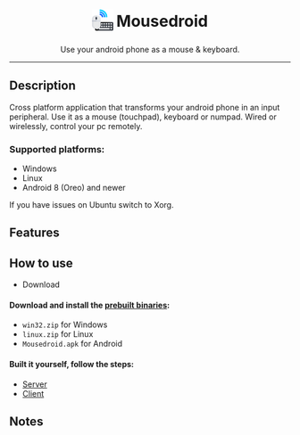 <h1  align="center">
  <sub>
    <img  src="imgs/icon.png"  witdh=38  height=38></img>
  </sub>
  Mousedroid
</h1>

<p align="center">Use your android phone as a mouse & keyboard.</p>

***

## Description

Cross platform application that transforms your android phone in an input peripheral. Use it as a mouse (touchpad), keyboard or numpad. Wired or wirelessly, control your pc remotely.

### Supported platforms:
  - Windows
  - Linux
  - Android 8 (Oreo) and newer
  
If you have issues on Ubuntu switch to Xorg.

## Features

## How to use
- Download

#### Download and install the [prebuilt binaries](https://github.com/hypertensiune/Mousedroid/releases/tag/v1.0):
- `win32.zip` for Windows
- `linux.zip` for Linux
- `Mousedroid.apk` for Android

#### Built it yourself, follow the steps:
- [Server](https://github.com/hypertensiune/Mousedroid/tree/main/server)
- [Client](https://github.com/hypertensiune/Mousedroid/tree/main/client)


## Notes
